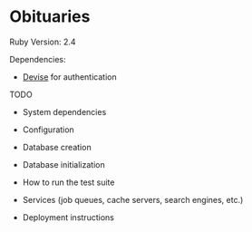 # Obituaries

Ruby Version: 2.4

Dependencies:
 * [Devise](https://github.com/plataformatec/devise) for authentication


TODO
* System dependencies

* Configuration

* Database creation

* Database initialization

* How to run the test suite

* Services (job queues, cache servers, search engines, etc.)

* Deployment instructions
